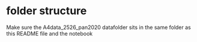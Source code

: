 # folder structure
Make sure the A4data_2526_pan2020 datafolder sits in the same folder as this README file and the notebook